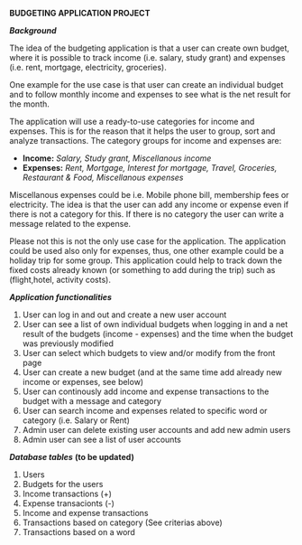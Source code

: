 **BUDGETING APPLICATION PROJECT**

***Background***

The idea of the budgeting application is that a user can create own budget, where it is possible to track income (i.e. salary, study grant) and expenses (i.e. rent, mortgage, electricity, groceries).

One example for the use case is that user can create an individual budget and to follow monthly income and expenses to see what is the net result for the month. 

The application will use a ready-to-use categories for income and expenses. This is for the reason that it helps the user to group, sort and analyze transactions. The category groups for income and expenses are:

- **Income:** *Salary, Study grant, Miscellanous income*
- **Expenses:** *Rent, Mortgage, Interest for mortgage, Travel, Groceries, Restaurant & Food,  Miscellanous expenses*

Miscellanous expenses could be i.e. Mobile phone bill, membership fees or electricity. The idea is that the user can add any income or expense even if there is not a category for this. 
If there is no category the user can write a message related to the expense.

Please not this is not the only use case for the application. The application could be used also only for expenses, thus, one other example could be a holiday trip for some group. This application could help to track down the fixed costs already known (or something to add during the trip) such as (flight,hotel, activity costs).

***Application functionalities***

1. User can log in and out and create a new user account
2. User can see a list of own individual budgets when logging in and a net result of the budgets (income - expenses) and the time when the budget was previously modified
3. User can select which budgets to view and/or modify from the front page
4. User can create a new budget (and at the same time add already new income or expenses, see below)
5. User can continously add income and expense transactions to the budget with a message and category
6. User can search income and expenses related to specific word or category (i.e. Salary or Rent)
7. Admin user can delete existing user accounts and add new admin users
8. Admin user can see a list of user accounts

***Database tables*** **(to be updated)**
1. Users
2. Budgets for the users
3. Income transactions (+)
4. Expense transacionts (-)
5. Income and expense transactions
6. Transactions based on category (See criterias above)
7. Transactions based on a word